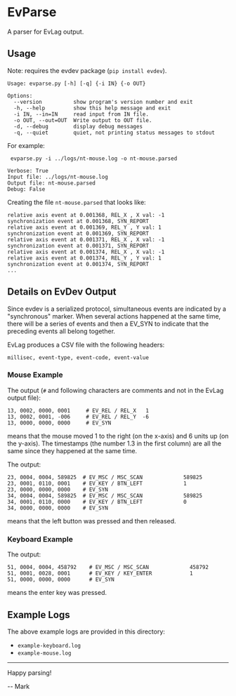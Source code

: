 # EvParse

A parser for EvLag output.


## Usage

Note: requires the evdev package (`pip install evdev`).

```
Usage: evparse.py [-h] [-q] {-i IN} {-o OUT}

Options:
  --version          show program's version number and exit
  -h, --help         show this help message and exit
  -i IN, --in=IN     read input from IN file.
  -o OUT, --out=OUT  Write output to OUT file.
  -d, --debug        display debug messages
  -q, --quiet        quiet, not printing status messages to stdout

```

For example:

```
 evparse.py -i ../logs/nt-mouse.log -o nt-mouse.parsed
```

```
Verbose: True
Input file: ../logs/nt-mouse.log
Output file: nt-mouse.parsed
Debug: False
```

Creating the file `nt-mouse.parsed` that looks like:

```
relative axis event at 0.001368, REL_X , X val: -1
synchronization event at 0.001368, SYN_REPORT
relative axis event at 0.001369, REL_Y , Y val: 1
synchronization event at 0.001369, SYN_REPORT
relative axis event at 0.001371, REL_X , X val: -1
synchronization event at 0.001371, SYN_REPORT
relative axis event at 0.001374, REL_X , X val: -1
relative axis event at 0.001374, REL_Y , Y val: 1
synchronization event at 0.001374, SYN_REPORT
...
```

## Details on EvDev Output

Since evdev is a serialized protocol, simultaneous events are
indicated by a "synchronous" marker.  When several actions happened at
the same time, there will be a series of events and then a EV_SYN to
indicate that the preceding events all belong together.

EvLag produces a CSV file with the following headers:

```
millisec, event-type, event-code, event-value
```

### Mouse Example

The output (`#` and following characters are comments and not in the
EvLag output file):

```
13, 0002, 0000, 0001     # EV_REL / REL_X   1
13, 0002, 0001, -006     # EV_REL / REL_Y  -6
13, 0000, 0000, 0000     # EV_SYN 

```

means that the mouse moved 1 to the right (on the x-axis) and 6 units
up (on the y-axis).  The timestamps (the number 1.3 in the first
column) are all the same since they happened at the same time.

The output:

```
23, 0004, 0004, 589825  # EV_MSC / MSC_SCAN             589825
23, 0001, 0110, 0001    # EV_KEY / BTN_LEFT             1
23, 0000, 0000, 0000    # EV_SYN 
34, 0004, 0004, 589825  # EV_MSC / MSC_SCAN             589825
34, 0001, 0110, 0000    # EV_KEY / BTN_LEFT             0
34, 0000, 0000, 0000    # EV_SYN 
```

means that the left button was pressed and then released.


### Keyboard Example

The output:

```
51, 0004, 0004, 458792    # EV_MSC / MSC_SCAN             458792
51, 0001, 0028, 0001      # EV_KEY / KEY_ENTER            1
51, 0000, 0000, 0000      # EV_SYN 
```

means the enter key was pressed.


## Example Logs

The above example logs are provided in this directory:

+ `example-keyboard.log`
+ `example-mouse.log`

-----------------------------

Happy parsing!

-- Mark
